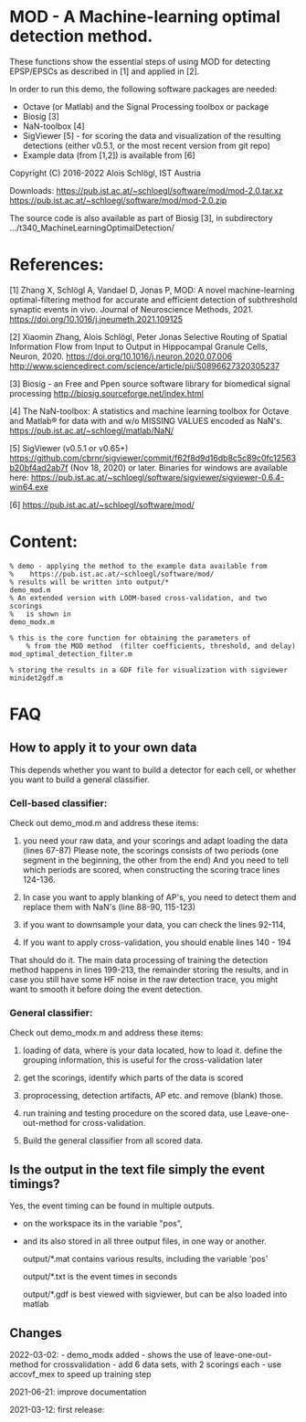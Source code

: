 # MOD - A Machine-learning optimal detection method.
These functions show the essential steps of using MOD for
detecting EPSP/EPSCs as described in [1] and applied in [2].

In order to run this demo, the following software packages are needed:

+ Octave (or Matlab) and the Signal Processing toolbox or package
+ Biosig [3]
+ NaN-toolbox [4]
+ SigViewer [5] - for scoring the data and visualization of the resulting detections
	(either v0.5.1, or the most recent version from git repo)
+ Example data (from [1,2]) is available from [6]

Copyright (C) 2016-2022 Alois Schlögl, IST Austria

Downloads:
    https://pub.ist.ac.at/~schloegl/software/mod/mod-2.0.tar.xz
    https://pub.ist.ac.at/~schloegl/software/mod/mod-2.0.zip

The source code is also available as part of Biosig [3], in subdirectory …/t340_MachineLearningOptimalDetection/


# References:
[1] Zhang X, Schlögl A, Vandael D, Jonas P, MOD: A novel machine-learning optimal-filtering method for accurate and efficient detection of subthreshold synaptic events in vivo. Journal of Neuroscience Methods, 2021.  https://doi.org/10.1016/j.jneumeth.2021.109125

[2] Xiaomin Zhang, Alois Schlögl, Peter Jonas
     Selective Routing of Spatial Information Flow from Input to Output in Hippocampal Granule Cells, Neuron, 2020. https://doi.org/10.1016/j.neuron.2020.07.006 http://www.sciencedirect.com/science/article/pii/S0896627320305237

[3] Biosig - an Free and Ppen source software library for biomedical signal processing
     http://biosig.sourceforge.net/index.html

[4] The NaN-toolbox: A statistics and machine learning toolbox for Octave and Matlab®
     for data with and w/o MISSING VALUES encoded as NaN's. https://pub.ist.ac.at/~schloegl/matlab/NaN/

[5] SigViewer (v0.5.1 or v0.65+)
       	https://github.com/cbrnr/sigviewer/commit/f62f8d9d16db8c5c89c0fc12563b20bf4ad2ab7f (Nov 18, 2020)
 	or later. Binaries for windows are available here:
	https://pub.ist.ac.at/~schloegl/software/sigviewer/sigviewer-0.6.4-win64.exe

[6] https://pub.ist.ac.at/~schloegl/software/mod/

# Content:

	% demo - applying the method to the example data available from
	%    https://pub.ist.ac.at/~schloegl/software/mod/
	% results will be written into output/*
	demo_mod.m
	% An extended version with LOOM-based cross-validation, and two scorings
	%   is shown in
	demo_modx.m

	% this is the core function for obtaining the parameters of
        % from the MOD method  (filter coefficients, threshold, and delay)
	mod_optimal_detection_filter.m

	% storing the results in a GDF file for visualization with sigviewer
	minidet2gdf.m


# FAQ

## How to apply it to your own data

This depends whether you want to build a detector for each cell, or whether you want to build a general classifier.

### Cell-based classifier:
Check out demo_mod.m and address these items:

1) you need your raw data, and your scorings and adapt loading the data (lines 67-87)
Please note, the scorings consists of two periods (one segment in the beginning, the other from the end)
And you need to tell which periods are scored, when constructing the scoring trace
lines 124-136.

2) In case you want to apply blanking of AP's, you need to detect them and
replace them with NaN's (line 88-90, 115-123)

3) if you want to downsample your data, you can check the lines 92-114,

4) If you want to apply cross-validation, you should enable lines 140 - 194

That should do it. The main data processing of training the detection method happens in lines  199-213, the remainder storing the results,
and in case you still have some HF noise in the raw detection trace, you might want to smooth it before doing the event detection.

### General classifier:
Check out demo_modx.m and address these items:

1) loading of data, where is your data located, how to load it.
   define the grouping information, this is useful for the cross-validation later

2) get the scorings, identify which parts of the data is scored

3) proprocessing, detection artifacts, AP etc. and remove (blank) those.

4) run training and testing procedure on the scored data, use Leave-one-out-method for cross-validation.

5) Build the general classifier from all scored data.


## Is the output in the text file simply the event timings?

Yes, the event timing can be found in multiple outputs.

- on the workspace its in the variable "pos",

- and its also stored in all three output files, in one way or another.

   output/*.mat    contains various results, including the variable 'pos'

   output/*.txt    is the event times in seconds

   output/*.gdf    is best viewed with sigviewer, but can be also loaded into matlab



## Changes

2022-03-02:
    - demo_modx added
    - shows the use of leave-one-out-method for crossvalidation
    - add 6 data sets, with 2 scorings each
    - use accovf_mex to speed up training step

2021-06-21:
    improve documentation

2021-03-12:
    first release:


